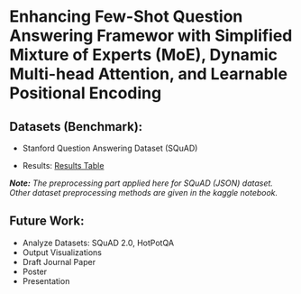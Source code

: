 # Enhancing Few-Shot Question Answering Framewor with Simplified Mixture of Experts (MoE), Dynamic Multi-head Attention, and Learnable Positional Encoding

## Datasets (Benchmark):

- Stanford Question Answering Dataset (SQuAD)

- Results:
  [Results Table](https://docs.google.com/spreadsheets/d/1Z_xrNXTOo0Q83KoVQNJfTnMhKAK1en4CutISPHUHkHE/edit?usp=sharing)

_<b>Note:</b> The preprocessing part applied here for SQuAD (JSON) dataset. Other dataset preprocessing methods are given in the kaggle notebook._

## Future Work:

- Analyze Datasets: SQuAD 2.0, HotPotQA
- Output Visualizations
- Draft Journal Paper
- Poster
- Presentation
